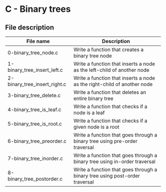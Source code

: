 # C - Binary trees

## File description

| File name                    | Description                                                                 |
| ---------------------------- | --------------------------------------------------------------------------- |
| 0-binary_tree_node.c         | Write a function that creates a binary tree node                            |
| 1-binary_tree_insert_left.c  | Write a function that inserts a node as the left-child of another node      |
| 2-binary_tree_insert_right.c | Write a function that inserts a node as the right-child of another node     |
| 3-binary_tree_delete.c       | Write a function that deletes an entire binary tree                         |
| 4-binary_tree_is_leaf.c      | Write a function that checks if a node is a leaf                            |
| 5-binary_tree_is_root.c      | Write a function that checks if a given node is a root                      |
| 6-binary_tree_preorder.c     | Write a function that goes through a binary tree using pre-order traversal  |
| 7-binary_tree_inorder.c      | Write a function that goes through a binary tree using in-order traversal   |
| 8-binary_tree_postorder.c    | Write a function that goes through a binary tree using post-order traversal |

